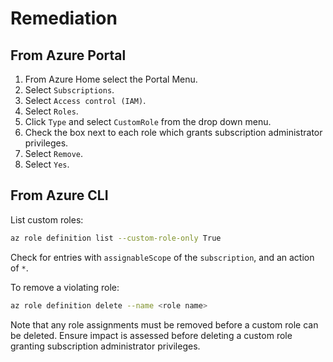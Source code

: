 # Remediation

## From Azure Portal

1. From Azure Home select the Portal Menu.
2. Select `Subscriptions`.
3. Select `Access control (IAM)`.
4. Select `Roles`.
5. Click `Type` and select `CustomRole` from the drop down menu.
6. Check the box next to each role which grants subscription administrator privileges.
7. Select `Remove`.
8. Select `Yes`.

## From Azure CLI

List custom roles:

```sh
az role definition list --custom-role-only True
```

Check for entries with `assignableScope` of the `subscription`, and an action of `*`.

To remove a violating role:

```sh
az role definition delete --name <role name>
```

Note that any role assignments must be removed before a custom role can be deleted. Ensure impact is assessed before deleting a custom role granting subscription administrator privileges.
